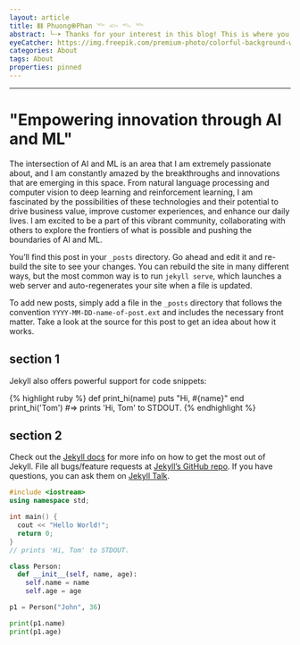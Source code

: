 ```yaml
---
layout: article
title: 𝄃𝄃𝄂𝄀𝄁 Phuong֎Phan 𓆝 𓆟 𓆞 𓆝
abstract: ╰┈➤ Thanks for your interest in this blog! This is where you can find most of my Projects and my Profile……
eyeCatcher: https://img.freepik.com/premium-photo/colorful-background-with-blue-yellow-circle-center_777078-3402.jpg
categories: About
tags: About
properties: pinned
---
```


---


**"Empowering innovation through AI and ML"** 
=====================================

The intersection of AI and ML is an area that I am extremely passionate about, and I am constantly amazed by the breakthroughs and innovations that are emerging in this space. From natural language processing and computer vision to deep learning and reinforcement learning, I am fascinated by the possibilities of these technologies and their potential to drive business value, improve customer experiences, and enhance our daily lives. I am excited to be a part of this vibrant community, collaborating with others to explore the frontiers of what is possible and pushing the boundaries of AI and ML.

You’ll find this post in your `_posts` directory. Go ahead and edit it and re-build the site to see your changes. You can rebuild the site in many different ways, but the most common way is to run `jekyll serve`, which launches a web server and auto-regenerates your site when a file is updated.

To add new posts, simply add a file in the `_posts` directory that follows the convention `YYYY-MM-DD-name-of-post.ext` and includes the necessary front matter. Take a look at the source for this post to get an idea about how it works.

## section 1

Jekyll also offers powerful support for code snippets:

{% highlight ruby %}
def print_hi(name)
puts "Hi, #{name}"
end
print_hi('Tom')
#=> prints 'Hi, Tom' to STDOUT.
{% endhighlight %}

## section 2

Check out the [Jekyll docs][jekyll-docs] for more info on how to get the most out of Jekyll. File all bugs/feature requests at [Jekyll’s GitHub repo][jekyll-gh]. If you have questions, you can ask them on [Jekyll Talk][jekyll-talk].

[jekyll-docs]: https://jekyllrb.com/docs/home
[jekyll-gh]: https://github.com/jekyll/jekyll
[jekyll-talk]: https://talk.jekyllrb.com/


```cpp
#include <iostream>
using namespace std;

int main() {
  cout << "Hello World!";
  return 0;
}
// prints 'Hi, Tom' to STDOUT.
```

```python
class Person:
  def __init__(self, name, age):
    self.name = name
    self.age = age

p1 = Person("John", 36)

print(p1.name)
print(p1.age)
```
